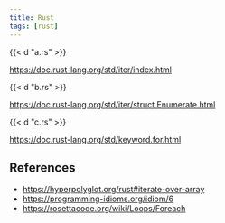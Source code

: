 ```yaml
---
title: Rust
tags: [rust]
---
```


{{< d "a.rs" >}}

<https://doc.rust-lang.org/std/iter/index.html>

{{< d "b.rs" >}}

<https://doc.rust-lang.org/std/iter/struct.Enumerate.html>

{{< d "c.rs" >}}

<https://doc.rust-lang.org/std/keyword.for.html>

## References

- <https://hyperpolyglot.org/rust#iterate-over-array>
- <https://programming-idioms.org/idiom/6>
- <https://rosettacode.org/wiki/Loops/Foreach>
